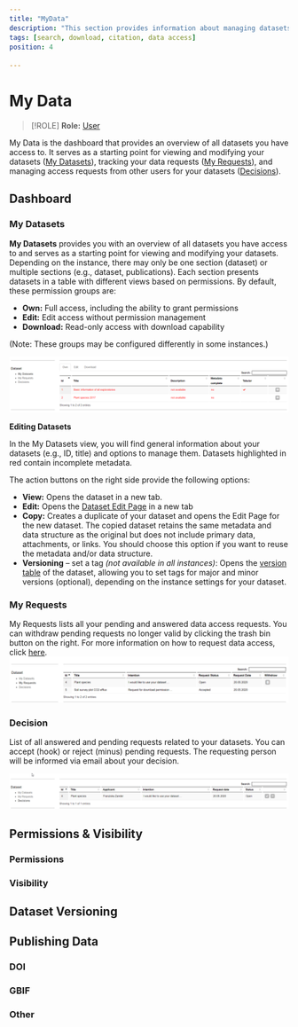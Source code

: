 ```yaml
---
title: "MyData"
description: "This section provides information about managing datasets, including versioning, requests, and exporting data."
tags: [search, download, citation, data access]
position: 4

---
```


# My Data
> [!ROLE]
> __Role:__ [User](../docs/General/#roles)
>
> 
My Data is the dashboard that provides an overview of all datasets you have access to. It serves as a starting point for viewing and modifying your datasets ([My Datasets](#my-datasets)), tracking your data requests ([My Requests](#my-requests)), and managing access requests from other users for your datasets ([Decisions](decisions)).

## Dashboard
### My Datasets
__My Datasets__ provides you with an overview of all datasets you have access to and serves as a starting point for viewing and modifying your datasets. Depending on the instance, there may only be one section (dataset) or multiple sections (e.g., dataset, publications). 
Each section presents datasets in a table with different views based on permissions. By default, these permission groups are:

* __Own:__ Full access, including the ability to grant permissions
* __Edit:__ Edit access without permission management
* __Download:__ Read-only access with download capability
  
(Note: These groups may be configured differently in some instances.)


![image info](https://github.com/BEXIS2/Documents/raw/master/Manuals/DDM/Images/dashboard.png)

__Editing Datasets__

In the My Datasets view, you will find general information about your datasets (e.g., ID, title) and options to manage them. Datasets highlighted in red contain incomplete metadata.

The action buttons on the right side provide the following options:
* __View:__ Opens the dataset in a new tab. 
* __Edit:__ Opens the [Dataset Edit Page](../docs/Datasets/#metadata-edit-page) in a new tab
* __Copy:__ Creates a duplicate of your dataset and opens the Edit Page for the new dataset. The copied dataset retains the same metadata and data structure as the original but does not include primary data, attachments, or links. You should choose this option if you want to reuse the metadata and/or data structure.
* __Versioning__ – set a tag _(not available in all instances)_: Opens the [version table](#dataset-versioning) of the dataset, allowing you to set tags for major and minor versions (optional), depending on the instance settings for your dataset.


### My Requests
My Requests lists all your pending and answered data access requests. You can withdraw pending requests no longer valid by clicking the trash bin button on the right. For more information on how to request data access, click [here](#..docs/Search/#request-data-access).
![image info](https://github.com/BEXIS2/Documents/raw/master/Manuals/DDM/Images/Requests.png)


### Decision
List of all answered and pending requests related to your datasets. You can accept (hook) or reject (minus) pending requests. The requesting person will be informed via email about your decision.

![image info](https://github.com/BEXIS2/Documents/raw/master/Manuals/DDM/Images/decision.png)

## Permissions & Visibility
### Permissions
### Visibility

## Dataset Versioning

## Publishing Data
### DOI
### GBIF
### Other

